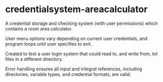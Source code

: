 # credentialsystem-areacalculator

A credential storage and checking system (with user permissions) which contains a room area calculator.

User menu options vary depending on current user credentials, and program loops until user specifies to exit.

Created to test a user login system that could read to, and write from, txt files in a different directory. 

Error handling ensures all input and integral references, including directories, variable types, and credential formats, are valid.
